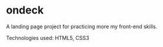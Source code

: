 # ondeck
A landing page project for practicing more my front-end skills.

Technologies used:
HTML5, CSS3
